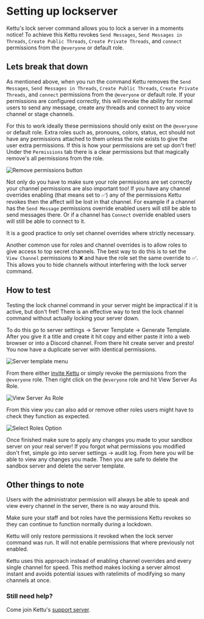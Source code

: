 # Setting up lockserver

Kettu's lock server command allows you to lock a server in a moments notice! To achieve this Kettu revokes `Send Messages`, `Send Messages in Threads`, `Create Public Threads`, `Create Private Threads`, and `connect` permissions from the `@everyone` or default role. 

## Lets break that down

As mentioned above, when you run the command Kettu removes the `Send Messages`, `Send Messages in Threads`, `Create Public Threads`, `Create Private Threads`, and `connect` permissions from the `@everyone` or default role. If your permissions are configured correctly, this will revoke the ability for normal users to send any message, create any threads and connect to any voice channel or stage channels. 

For this to work ideally these permissions should only exist on the `@everyone` or default role. Extra roles such as, pronouns, colors, status, ect should not have any permissions attached to them unless the role exists to give the user extra permissions. If this is how your permissions are set up don't fret! Under the `Permissions` tab there is a clear permissions but that magically remove's all permissions from the role.

![Remove permissions button](https://cdn.discordapp.com/attachments/1089370527518433282/1097234190937886720/Discord_DiDsYl69rq.png)

Not only do you have to make sure your role permissions are set correctly your channel permissions are also important too! If you have any channel overrides enabling (that means set to ✅) any of the permissions Kettu revokes then the affect will be lost in that channel. For example if a channel has the `Send Message` permissions override enabled users will still be able to send messages there. Or if a channel has `Connect` override enabled users will still be able to connect to it.

It is a good practice to only set channel overrides where strictly necessary. 

Another common use for roles and channel overrides is to allow roles to give access to top secret channels. The best way to do this is to set the `View Channel` permissions to ❌ and have the role set the same override to ✅. This allows you to hide channels without interfering with the lock server command.

## How to test

Testing the lock channel command in your server might be impractical if it is active, but don't fret! There is an effective way to test the lock channel command without actually locking your server down. 

To do this go to server settings -> Server Template -> Generate Template. After you give it a title and create it hit copy and either paste it into a web browser or into a Discord channel. From there hit create server and presto! You now have a duplicate server with identical permissions.

![Server template menu](https://cdn.discordapp.com/attachments/1089370527518433282/1097244019957964950/Discord_lW1j2bOjBa.png)

From there either [invite Kettu](https://kettu.cc/invite?ref=docs) or simply revoke the permissions from the `@everyone` role. Then right click on the `@everyone` role and hit View Server As Role.

![View Server As Role](https://cdn.discordapp.com/attachments/1089370527518433282/1097244608116838432/Discord_Ky72KnVxj5.png)

From this view you can also add or remove other roles users might have to check they function as expected.

![Select Roles Option](https://cdn.discordapp.com/attachments/1089370527518433282/1097247251627249774/Discord_r60oMNv0Ae.png)

Once finished make sure to apply any changes you made to your sandbox server on your real server! If you forgot what permissions you modified don't fret, simple go into server settings -> audit log. From here you will be able to view any changes you made. Then you are safe to delete the sandbox server and delete the server template.

## Other things to note

Users with the administrator permission will always be able to speak and view every channel in the server, there is no way around this. 

Make sure your staff and bot roles have the permissions Kettu revokes so they can continue to function normally during a lockdown.

Kettu will only restore permissions it revoked when the lock server command was run. It will not enable permissions that where previously not enabled.

Kettu uses this approach instead of enabling channel overrides and every single channel for speed. This method makes locking a server almost instant and avoids potential issues with ratelimits of modifying so many channels at once.

### Still need help? 

Come join Kettu's [support server](https://discordapp.com/invite/4Bavumy).


